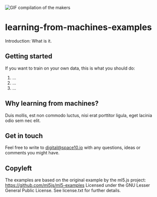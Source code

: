 
![GIF compilation of the makers](https://space10.io/content/uploads/2019/06/learning-from-machines.gif)

# learning-from-machines-examples

Introduction: What is it.

## Getting started
If you want to train on your own data, this is what you should do:

1. ...
2. ...
3. ...

## Why learning from machines?
Duis mollis, est non commodo luctus, nisi erat porttitor ligula, eget lacinia odio sem nec elit.

## Get in touch
Feel free to write to digital@space10.io with any questions, ideas or comments you might have.

## Copyleft

The examples are based on the original example by the ml5.js project: https://github.com/ml5js/ml5-examples
Licensed under the GNU Lesser General Public License. See license.txt for further details.
